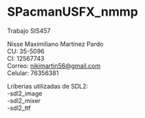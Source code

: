 # SPacmanUSFX_nmmp
Trabajo SIS457

 Nisse Maximiliano Martinez Pardo  
CU: 35-5096  
CI: 12567743  
Correo: nikimartin56@gmail.com  
Celular: 76356381  

Lriberias utilizadas de SDL2:  
-sdl2_image  
-sdl2_mixer  
-sdl2_ttf  
